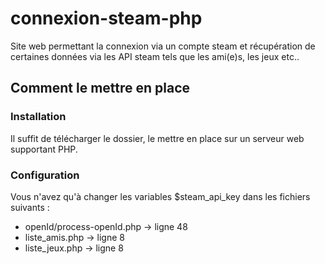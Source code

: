 # connexion-steam-php
Site web permettant la connexion via un compte steam et récupération de certaines données via les API steam tels que les ami(e)s, les jeux etc..

## Comment le mettre en place

### Installation

Il suffit de télécharger le dossier, le mettre en place sur un serveur web supportant PHP.

### Configuration

Vous n'avez qu'à changer les variables $steam_api_key dans les fichiers suivants :
- openId/process-openId.php -> ligne 48
- liste_amis.php            -> ligne 8
- liste_jeux.php            -> ligne 8

